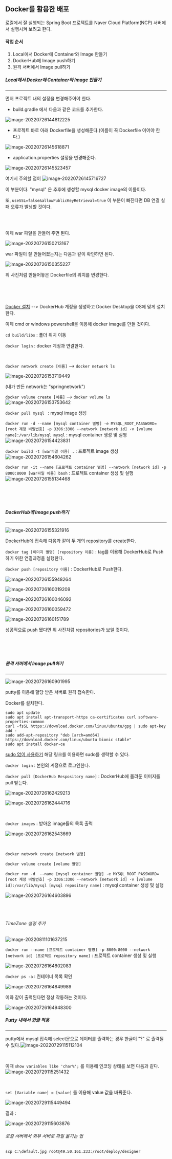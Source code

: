 ## Docker를 활용한 배포



로컬에서 잘 실행되는 Spring Boot 프로젝트를 Naver Cloud Platform(NCP) 서버에서 실행시켜 보려고 한다.



#### 작업 순서

1. Local에서 Docker에 Container와 Image 만들기
2. DockerHub에 Image push하기
3. 원격 서버에서 Image pull하기<br>





##### Local에서 Docker에 Container와 Image 만들기

---

먼저 프로젝트 내의 설정을 변경해주어야 한다.<br>



- build.gradle 에서 다음과 같은 코드를 추가한다.


![image-20220726144812225](https://github.com/Developer-SeongBeomPark/HairShop_Project_Study/assets/63636555/8bd762b8-0fb3-48c0-a49c-41e4454ee8a3)



- 프로젝트 바로 아래 Dockerfile을 생성해준다.(이름이 꼭 Dockerfile 이어야 한다.)

![image-20220726145618871](https://github.com/Developer-SeongBeomPark/HairShop_Project_Study/assets/63636555/b71924b1-1ecc-429c-b011-93ba1a97581e)



- application.properties 설정을 변경해준다.

![image-20220726145523457](https://github.com/Developer-SeongBeomPark/HairShop_Project_Study/assets/63636555/7bdac1d8-f992-47c9-933f-158c748d573c)

여기서 주의할 점이 ![image-20220726145716727](https://github.com/Developer-SeongBeomPark/HairShop_Project_Study/assets/63636555/b4cca662-cb2b-4ae9-ad25-7794913471ab)

이 부분이다. "mysql" 은 추후에 생성할 mysql docker image의 이름이다. <br>

또, ```useSSL=false&allowPublicKeyRetrieval=true``` 이 부분이 빠진다면 DB 연결 실패 오류가 발생할 것이다.

<br><br>



이제 war 파일을 만들어 주면 된다.

![image-20220726150213167](https://github.com/Developer-SeongBeomPark/HairShop_Project_Study/assets/63636555/54e94d54-ae19-4c96-a1a3-8a6efc9e4f21)



war 파일이 잘 만들어졌는지는 다음과 같이 확인하면 된다.

![image-20220726150355227](https://github.com/Developer-SeongBeomPark/HairShop_Project_Study/assets/63636555/d513098e-40f1-480f-a6bd-5b4584f9a9d9)

위 사진처럼 만들어놓은 Dockerfile의 위치를 변경한다.

<br><br><br>



[Docker 설치](https://www.docker.com/get-started/) --> DockerHub 계정을 생성하고 Docker Desktop을 OS에 맞게 설치한다.<br>

이제 cmd or windows powershell을 이용해 docker image를 만들 것이다.<br>



```cd build/libs``` : 폴더 위치 이동

```docker login``` : docker 계정과 연결한다.

<br>

```docker network create [이름]``` --> ```docker network ls``` 

![image-20220726153719449](https://github.com/Developer-SeongBeomPark/HairShop_Project_Study/assets/63636555/0420171b-ad95-40a8-ad98-b8995ba8d51e)

(내가 만든 network는 "springnetwork")

```docker volume create [이름]``` --> ```docker volume ls``` ![image-20220726153753642](https://github.com/Developer-SeongBeomPark/HairShop_Project_Study/assets/63636555/6df58955-55c7-4491-b4b4-18d9a137e192)



```docker pull mysql ``` : mysql image 생성

```docker run -d --name [mysql container 별명] -e MYSQL_ROOT_PASSWORD=[root 계정 비밀번호] -p 3306:3306 --network [network id] -v [volume name]:/var/lib/mysql mysql``` : mysql container 생성 및 실행![image-20220726154423831](https://github.com/Developer-SeongBeomPark/HairShop_Project_Study/assets/63636555/347cee29-1570-4b51-8cc2-ecc0b514b2db)



```docker build -t [war파일 이름] .``` : 프로젝트 image 생성 ![image-20220726154604262](https://github.com/Developer-SeongBeomPark/HairShop_Project_Study/assets/63636555/14f3d15a-6290-42b3-a05e-bcc0d7ec6dc3)

```docker run -it --name [프로젝트 container 별명] --network [network id] -p 8000:8000 [war파일 이름] bash``` : 프로젝트 container 생성 및 실행 ![image-20220726155134468](https://github.com/Developer-SeongBeomPark/HairShop_Project_Study/assets/63636555/854917ad-0dce-49e7-9e34-64b22b4e80a3)

<br><br><br>



##### DockerHub에 Image push하기

---



![image-20220726155321916](https://github.com/Developer-SeongBeomPark/HairShop_Project_Study/assets/63636555/21b8bc47-5a40-4ee5-85a9-d95c15bdb8b9)

DockerHub에 접속해 다음과 같이 두 개의 repository를 create한다.



```docker tag [이미지 별명] [repository 이름]``` : tag를 이용해 DockerHub로 Push하기 위한 연결과정을 실행한다.

```docker push [repository 이름]``` : DockerHub로 Push한다.

![image-20220726155948264](https://github.com/Developer-SeongBeomPark/HairShop_Project_Study/assets/63636555/8b1ef451-ee82-4ed0-b9ed-c01bc109ffeb)

![image-20220726160019209](https://github.com/Developer-SeongBeomPark/HairShop_Project_Study/assets/63636555/5b44a503-a258-42f4-8287-b5b8fadf4f3d)

![image-20220726160046092](https://github.com/Developer-SeongBeomPark/HairShop_Project_Study/assets/63636555/8ce86a71-579f-4eed-9150-9149beeb9bc2)

![image-20220726160059472](https://github.com/Developer-SeongBeomPark/HairShop_Project_Study/assets/63636555/887f9e8c-9b7f-4817-8e64-d7b51859435f)



![image-20220726160151789](https://github.com/Developer-SeongBeomPark/HairShop_Project_Study/assets/63636555/6ce8adbf-2bee-470d-ac0f-9b8130d75ec5)

성공적으로 push 됐다면 위 사진처럼 repositories가 보일 것이다.

<br><br><br>



##### 원격 서버에서 Image pull하기

---

![image-20220726160901995](https://github.com/Developer-SeongBeomPark/HairShop_Project_Study/assets/63636555/4809b71d-d218-42c3-9e65-361402290a31)

putty를 이용해 할당 받은 서버로 원격 접속한다.<br>

Docker를 설치한다.<br>

```
sudo apt update
sudo apt install apt-transport-https ca-certificates curl software-properties-common
curl -fsSL https://download.docker.com/linux/ubuntu/gpg | sudo apt-key add -
sudo add-apt-repository "deb [arch=amd64] https://download.docker.com/linux/ubuntu bionic stable"
sudo apt install docker-ce
```

[sudo 없이 사용하기](https://subicura.com/2017/01/19/docker-guide-for-beginners-2.html) 해당 링크를 이용하면 sudo를 생략할 수 있다.



```docker login``` : 본인의 계정으로 로그인한다.<br>

```docker pull [DockerHub Respository name]``` : DockerHub에 올려둔 이미지를 pull 받는다.

![image-20220726162429213](https://github.com/Developer-SeongBeomPark/HairShop_Project_Study/assets/63636555/aac90e8a-689b-4c31-b6e4-1d1eecd6c41c)

![image-20220726162444716](https://github.com/Developer-SeongBeomPark/HairShop_Project_Study/assets/63636555/81e05448-c7f2-4321-bb30-59e78cdb7881)

<br>

```docker images``` : 받아온 image들의 목록 출력

![image-20220726162543669](https://github.com/Developer-SeongBeomPark/HairShop_Project_Study/assets/63636555/1c90710b-c8bf-4c73-b8db-709bc5617589)

<br>



```docker network create [network 별명]```<br>

```docker volume create [volume 별명]```<br>

```docker run -d  --name [mysql container 별명] -e MYSQL_ROOT_PASSWORD=[root 계정 비밀번호] -p 3306:3306 --network [network id] -v [volume id]:/var/lib/mysql [mysql repository name]``` : mysql container 생성 및 실행<br>

![image-20220726164603896](https://github.com/Developer-SeongBeomPark/HairShop_Project_Study/assets/63636555/51a22e55-4843-4a4d-89ee-7dc97ed27120)

<br>

<br>

######  TimeZone 설정 추가

![image-20220811101637215](https://github.com/Developer-SeongBeomPark/HairShop_Project_Study/assets/63636555/14141292-ef2f-4eec-aea7-d18f7d59307f)

```docker run --name [프로젝트 container 별명] -p 8000:8000 --network [network id] [프로젝트 repository name]``` : 프로젝트 container 생성 및 실행 

![image-20220726164802083](https://github.com/Developer-SeongBeomPark/HairShop_Project_Study/assets/63636555/1a3550c1-a45a-48b2-bfe4-ef25e593371d)



```docker ps -a``` : 컨테이너 목록 확인

![image-20220726164849989](https://github.com/Developer-SeongBeomPark/HairShop_Project_Study/assets/63636555/24b335ab-c549-48b6-b07d-a31e2a2a4642)

이와 같이 출력된다면 정상 작동하는 것이다.



![image-20220726164948300](https://github.com/Developer-SeongBeomPark/HairShop_Project_Study/assets/63636555/f94f49c1-a40a-45e3-8304-b34724c28b12)

##### Putty 내에서 한글 적용

---

putty에서 mysql 접속해 select문으로 데이터를 출력하는 경우 한글이 "?" 로 출력될 수 있다.![image-20220729115112104](https://github.com/Developer-SeongBeomPark/HairShop_Project_Study/assets/63636555/0c72b634-951e-4f4a-b8c4-0643b1eac0f2)

<br>

이때 ```show variables like 'char%';``` 를 이용해 인코딩 상태를 보면 다음과 같다. ![image-20220729115251432](https://github.com/Developer-SeongBeomPark/HairShop_Project_Study/assets/63636555/4436d839-65e7-4893-8df7-94d0d6b2d883)

<br>

```set [Variable name] = [value]``` 를 이용해 value 값을 바꿔준다.

![image-20220729115449494](https://github.com/Developer-SeongBeomPark/HairShop_Project_Study/assets/63636555/f60a4e80-2e41-41a5-acff-24aef2c9dfa8)



결과 :

![image-20220729115603876](https://github.com/Developer-SeongBeomPark/HairShop_Project_Study/assets/63636555/325b7701-0a3e-4780-9763-89fc1025838e)





###### 로컬 서버에서 외부 서버로 파일 옮기는 법

```scp C:\default.jpg root@49.50.161.233:/root/deploy/designer```
